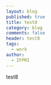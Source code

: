 ```yaml
---
layout: blog
published: true
title: test8
category: blog
comments: false
header: test8
tags: 
  - work
author: 
  - IFPRI
---
```


test8
